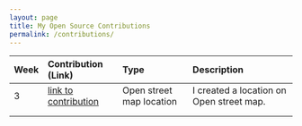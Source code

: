 ```yaml
---
layout: page
title: My Open Source Contributions
permalink: /contributions/
---
```


<!--
The first column, Contribution, must be a hyperlink to the actual contribution,
such as the Wikipedia edit or pull request, etc., with a suitable name.
Type of the contribution should be "Wikipedia edit", "OpenStreet Map feature",
"Project Documentation", "Project Code", "Blog Edit", etc.

The Description should include a brief summary of what you did.

Replace the first row below with your contribution and add new ones below it
following the same syntax.

-->



| Week   | Contribution (Link)  | Type  | Description |
|---|:---|:---|:---|
|  3   |[link to contribution](https://www.openstreetmap.org/user/Ks5810/history)| Open street map location | I created a location on Open street map.|
|     |     |     |      |
|     |     |     |      |

